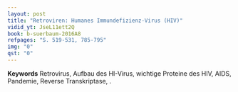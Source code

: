 ```yaml
---
layout: post 
title: "Retroviren: Humanes Immundefizienz-Virus (HIV)"
vidid_yt: JseL11ett2Q
book: b-suerbaum-2016A8
refpages: "S. 519-531, 785-795"
img: "0"
qst: "0"
---
```

**Keywords** Retrovirus, Aufbau des HI-Virus, wichtige Proteine des HIV, AIDS, Pandemie, Reverse Transkriptase, .
